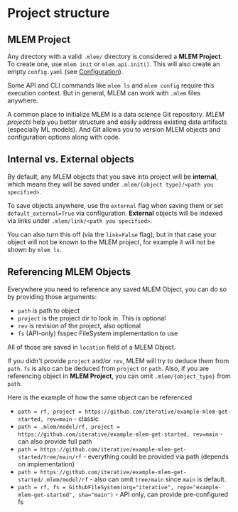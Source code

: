 # Project structure

## MLEM Project

Any directory with a valid `.mlem/` directory is considered a **MLEM Project**.
To create one, use `mlem init` or `mlem.api.init()`. This will also create an
empty `config.yaml` (see [Configuration](/doc/user-guide/configuration)).

<admon type="info">

Some API and CLI commands like `mlem ls` and `mlem config` require this
execution context. But in general, MLEM can work with `.mlem` files anywhere.

</admon>

A common place to initialize MLEM is a data science Git repository. _MLEM
projects_ help you better structure and easily address existing data artifacts
(especially ML models). And Git allows you to version MLEM objects and
configuration options along with code.

## Internal vs. External objects

By default, any MLEM objects that you save into project will be **internal**,
which means they will be saved under `.mlem/{object type}/<path you specified>`.

To save objects anywhere, use the `external` flag when saving them or set
`default_external=True` via configuration. **External** objects will be indexed
via links under `.mlem/link/<path you specified>`.

<admon type="tip">

You can also turn this off (via the `link=False` flag), but in that case your
object will not be known to the MLEM project, for example it will not be shown
by `mlem ls`.

</admon>

## Referencing MLEM Objects

Everywhere you need to reference any saved MLEM Object, you can do so by
providing those arguments:

- `path` is path to object
- `project` is the project dir to look in. This is optional
- `rev` is revision of the project, also optional
- `fs` (API-only) fsspec FileSystem implementation to use

All of those are saved in `location` field of a MLEM Object.

If you didn't provide `project` and/or `rev`, MLEM will try to deduce them from
`path`. `fs` is also can be deduced from `project` or `path`. Also, if you are
referencing object in **MLEM Project**, you can omit `.mlem/{object_type}` from
`path`.

Here is the example of how the same object can be referenced

- `path = rf, project = https://github.com/iterative/example-mlem-get-started, rev=main` -
  classic
- `path = .mlem/model/rf, project = https://github.com/iterative/example-mlem-get-started, rev=main` -
  can also provide full path
- `path = https://github.com/iterative/example-mlem-get-started/tree/main/rf` -
  everything could be provided via path (depends on implementation)
- `path = https://github.com/iterative/example-mlem-get-started/.mlem/model/rf` -
  also can omit `tree/main` since `main` is default.
- `path = rf, fs = GithubFileSystem(org="iterative", repo="example-mlem-get-started", sha="main")` -
  API only, can provide pre-configured fs
